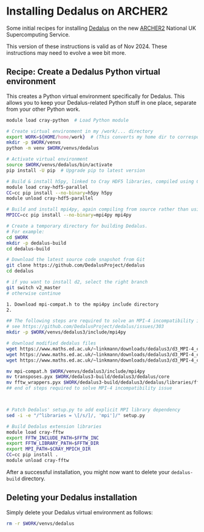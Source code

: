 # Installing Dedalus on ARCHER2

Some initial recipes for installing
[Dedalus](https://github.com/DedalusProject/dedalus)
on the new
[ARCHER2](https://www.archer2.ac.uk/) National UK Supercomputing Service.

This version of these instructions is valid as of Nov 2024. These instructions may need to evolve a wee
bit more.

## Recipe: Create a Dedalus Python virtual environment

This creates a Python virtual environment specifically for Dedalus. This allows
you to keep your Dedalus-related Python stuff in one place, separate from your
other Python work.

```bash
module load cray-python  # Load Python module

# Create virtual environment in my /work/... directory
export WORK=${HOME/home/work}  # (This converts my home dir to corresponding work dir: /work/[proj]/[proj]/[username])
mkdir -p $WORK/venvs
python -m venv $WORK/venvs/dedalus

# Activate virtual environment
source $WORK/venvs/dedalus/bin/activate
pip install -U pip  # Upgrade pip to latest version

# Build & install h5py, linked to Cray HDF5 libraries, compiled using Cray compiler (CC=cc)
module load cray-hdf5-parallel
CC=cc pip install --no-binary=h5py h5py
module unload cray-hdf5-parallel

# Build and install mpi4py, again compiling from source rather than using a binary
MPICC=cc pip install --no-binary=mpi4py mpi4py

# Create a temporary directory for building Dedalus.
# For example:
cd $WORK
mkdir -p dedalus-build
cd dedalus-build

# Download the latest source code snapshot from Git
git clone https://github.com/DedalusProject/dedalus
cd dedalus

# if you want to install d2, select the right branch
git switch v2_master
# otherwise continue

1. Download mpi-compat.h to the mpi4py include directory
2. 

## The following steps are required to solve an MPI-4 incompatibility issue, 
# see https://github.com/DedalusProject/dedalus/issues/303 
mkdir -p $WORK/venvs/dedalus3/include/mpi4py

# download modified dedalus files
wget https://www.maths.ed.ac.uk/~linkmann/downloads/dedalus3/d3_MPI-4_compat/mpi-compat.h
wget https://www.maths.ed.ac.uk/~linkmann/downloads/dedalus3/d3_MPI-4_compat/transposes.pyx
wget https://www.maths.ed.ac.uk/~linkmann/downloads/dedalus3/d3_MPI-4_compat/fftw_wrappers.pyx

mv mpi-compat.h $WORK/venvs/dedalus3/include/mpi4py
mv transposes.pyx $WORK/dedalus3-build/dedalus3/dedalus/core
mv fftw_wrappers.pyx $WORK/dedalus3-build/dedalus3/dedalus/libraries/fftw
## end of steps required to solve MPI-4 incompatibility issue



# Patch Dedalus' setup.py to add explicit MPI library dependency
sed -i -e "/^libraries = \[/s/]/, 'mpi']/" setup.py

# Build Dedalus extension libraries
module load cray-fftw
export FFTW_INCLUDE_PATH=$FFTW_INC
export FFTW_LIBRARY_PATH=$FFTW_DIR
export MPI_PATH=$CRAY_MPICH_DIR
CC=cc pip install .
module unload cray-fftw
```

After a successful installation, you might now want to delete your
`dedalus-build` directory.


## Deleting your Dedalus installation

Simply delete your Dedalus virtual environment as follows:

```bash
rm -r $WORK/venvs/dedalus
```
